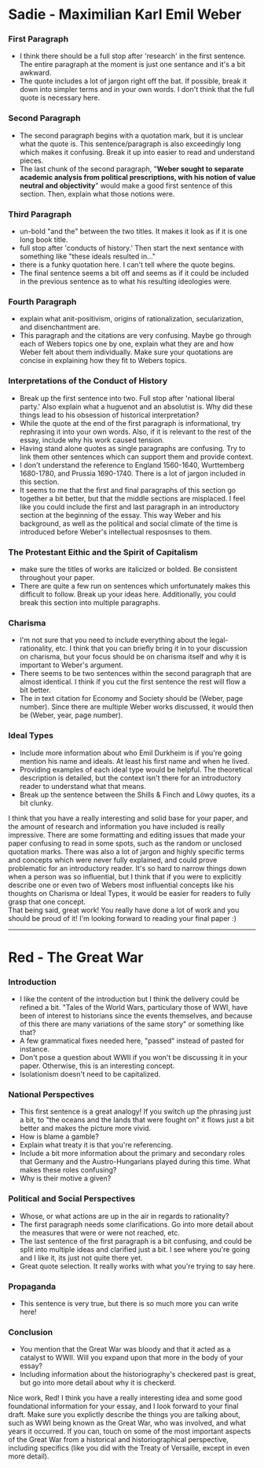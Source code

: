 # Sadie - Maximilian Karl Emil Weber

### First Paragraph
- I think there should be a full stop after 'research' in the first sentence. The entire paragraph at the moment is just one sentance and it's a bit awkward.
- The quote includes a lot of jargon right off the bat. If possible, break it down into simpler terms and in your own words. I don't think that the full quote is necessary here.  

### Second Paragraph
- The second paragraph begins with a quotation mark, but it is unclear what the quote is. This sentence/paragraph is also exceedingly long which makes it confusing. Break it up into easier to read and understand pieces. 
- The last chunk of the second paragraph, "**Weber sought to separate academic analysis from political prescriptions, with his notion of value neutral and objectivity**" would make a good first sentence of this section. Then, explain what those notions were. 

### Third Paragraph
- un-bold "and the" between the two titles. It makes it look as if it is one long book title. 
- full stop after 'conducts of history.' Then start the next sentance with something like "these ideals resulted in..."
- there is a funky quotation here. I can't tell where the quote begins. 
- The final sentence seems a bit off and seems as if it could be included in the previous sentence as to what his resulting ideologies were. 

### Fourth Paragraph
- explain what anit-positivism, origins of rationalization, secularization, and disenchantment are.  
- This paragraph and the citations are very confusing. Maybe go through each of Webers topics one by one, explain what they are and how Weber felt about them individually. Make sure your quotations are concise in explaining how they fit to Webers topics. 

### Interpretations of the Conduct of History
- Break up the first sentence into two. Full stop after 'national liberal party.' Also explain what a huguenot and an absolutist is. Why did these things lead to his obsession of historical interpretation?
- While the quote at the end of the first paragraph is informational, try rephrasing it into your own words. Also, if it is relevant to the rest of the essay, include why his work caused tension. 
- Having stand alone quotes as single paragraphs are confusing. Try to link them other sentences which can support them and provide context. 
- I don't understand the reference to England 1560-1640, Wurttemberg 1680-1780, and Prussia 1690-1740. There is a lot of jargon included in this section. 
- It seems to me that the first and final paragraphs of this section go together a bit better, but that the middle sections are misplaced. I feel like you could include the first and last paragraph in an introductory section at the beginning of the essay. This way Weber and his background, as well as the political and social climate of the time is introduced before Weber's intellectual resposnses to them. 

### The Protestant Eithic and the Spirit of Capitalism
- make sure the titles of works are italicized or bolded. Be consistent throughout your paper. 
- There are quite a few run on sentences which unfortunately makes this difficult to follow. Break up your ideas here. Additionally, you could break this section into multiple paragraphs. 

### Charisma
- I'm not sure that you need to include everything about the legal-rationality, etc. I think that you can briefly bring it in to your discussion on charisma, but your focus should be on charisma itself and why it is important to Weber's argument. 
- There seems to be two sentences within the second paragraph that are almost identical. I think if you cut the first sentence the rest will flow a bit better. 
- The in text citation for Economy and Society should be (Weber, page number). Since there are multiple Weber works discussed, it would then be (Weber, year, page number).

### Ideal Types
- Include more information about who Emil Durkheim is if you're going mention his name and ideals. At least his first name and when he lived. 
- Providing examples of each ideal type would be helpful. The theoretical description is detailed, but the context isn't there for an introductory reader to understand what that means. 
- Break up the sentence between the Shills & Finch and Löwy quotes, its a bit clunky.

I think that you have a really interesting and solid base for your paper, and the amount of research and information you have included is really impressive. There are some formatting and editing issues that made your paper confusing to read in some spots, such as the random or unclosed quotation marks. There was also a lot of jargon and highly specific terms and concepts which were never fully explained, and could prove problematic for an introductory reader. It's so hard to narrow things down when a person was so influential, but I think that if you were to explicitly describe one or even two of Webers most influential concepts like his thoughts on Charisma or Ideal Types, it would be easier for readers to fully grasp that one concept.  
That being said, great work! You really have done a lot of work and you should be proud of it! I'm looking forward to reading your final paper :) 

--- 
# Red - The Great War 

### Introduction
- I like the content of the introduction but I think the delivery could be refined a bit. "Tales of the World Wars, particulary those of WWI, have been of interest to historians since the events themselves, and because of this there are many variations of the same story" or something like that? 
- A few grammatical fixes needed here, "passed" instead of pasted for instance.
- Don't pose a question about WWII if you won't be discussing it in your paper. Otherwise, this is an interesting concept. 
- Isolationism doesn't need to be capitalized. 

### National Perspectives
- This first sentence is a great analogy! If you switch up the phrasing just a bit, to "the oceans and the lands that were fought on" it flows just a bit better and makes the picture more vivid. 
- How is blame a gamble? 
- Explain what treaty it is that you're referencing.
- Include a bit more information about the primary and secondary roles that Germany and the Austro-Hungarians played during this time. What makes these roles confusing?
- Why is their motive a given? 

### Political and Social Perspectives
- Whose, or what actions are up in the air in regards to rationality?
- The first paragraph needs some clarifications. Go into more detail about the measures that were or were not reached, etc. 
- The last sentence of the first paragraph is a bit confusing, and could be split into multiple ideas and clarified just a bit. I see where you're going and I like it, its just not quite there yet. 
- Great quote selection. It really works with what you're trying to say here. 

### Propaganda
- This sentence is very true, but there is so much more you can write here! 

### Conclusion 
- You mention that the Great War was bloody and that it acted as a catalyst to WWII. Will you expand upon that more in the body of your essay? 
- Including information about the historiography's checkered past is great, but go into more detail about why it is checkerd. 

Nice work, Red! I think you have a really interesting idea and some good foundational information for your essay, and I look forward to your final draft. Make sure you explictly describe the things you are talking about, such as WWI being known as the Great War, who was involved, and what years it occurred. If you can, touch on some of the most important aspects of the Great War from a historical and historiographical perspective, including specifics (like you did with the Treaty of Versaille, except in even more detail). 
